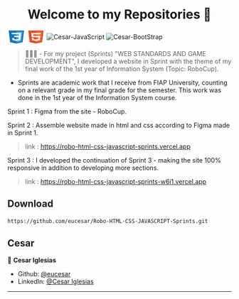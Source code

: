 <h1 align="center">Welcome to my Repositories 🤝</h1>
<p>
  <img align="center" alt="Cesar-CSS" height="30" width="40" src="https://raw.githubusercontent.com/devicons/devicon/master/icons/css3/css3-original.svg">
  <img align="center" alt="Cesar-HTML" height="30" width="40" src="https://raw.githubusercontent.com/devicons/devicon/master/icons/html5/html5-original.svg">
  <img align="center" alt="Cesar-JavaScript" height="30" width="40" src="https://cdn.jsdelivr.net/gh/devicons/devicon/icons/javascript/javascript-plain.svg">
  <img align="center" alt="Cesar-BootStrap" height="35" width="40" src="https://cdn.jsdelivr.net/gh/devicons/devicon/icons/bootstrap/bootstrap-original.svg">
</p>

> 🌱👨‍💻 - For my project (Sprints) "WEB STANDARDS AND GAME DEVELOPMENT", I developed a website in Sprint with the theme of my final work of the 1st year of Information System (Topic: RoboCup).
- Sprints are academic work that I receive from FIAP University, counting on a relevant grade in my final grade for the semester. This work was done in the 1st year of the Information System course.

 Sprint 1 : Figma from the site - RoboCup.

 Sprint 2 : Assemble website made in html and css according to Figma made in Sprint 1.
 > link : https://robo-html-css-javascript-sprints.vercel.app

 Sprint 3 : I developed the continuation of Sprint 3 - making the site 100% responsive in addition to developing more sections.
 > link : https://robo-html-css-javascript-sprints-w6i1.vercel.app

## Download

```sh
https://github.com/eucesar/Robo-HTML-CSS-JAVASCRIPT-Sprints.git
```

## Cesar

👤 **Cesar Iglesias**

* Github: [@eucesar](https://github.com/eucesar)
* LinkedIn: [@Cesar Iglesias](https://www.linkedin.com/in/cesar-iglesias-tecnologia/)

***

